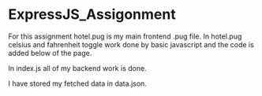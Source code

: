 # ExpressJS_Assigonment

For this assignment hotel.pug is my main frontend .pug file. In hotel.pug celsius and fahrenheit toggle work done by basic javascript and the code is added below of the page.

In index.js all of my backend work is done.

I have stored my fetched data in data.json.

